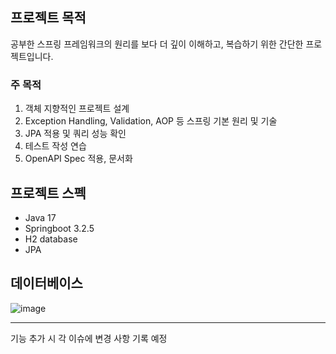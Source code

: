 ## 프로젝트 목적
공부한 스프링 프레임워크의 원리를 보다 더 깊이 이해하고, 복습하기 위한 간단한 프로젝트입니다.
### 주 목적
1. 객체 지향적인 프로젝트 설계
2. Exception Handling, Validation, AOP 등 스프링 기본 원리 및 기술
3. JPA 적용 및 쿼리 성능 확인
4. 테스트 작성 연습
5. OpenAPI Spec 적용, 문서화

## 프로젝트 스펙
- Java 17
- Springboot 3.2.5
- H2 database
- JPA

## 데이터베이스
![image](https://github.com/hyeok-kong/hello-spring/assets/70522355/044b8442-c305-4b68-bb97-f0b024fa3ec4)


- - -
기능 추가 시 각 이슈에 변경 사항 기록 예정
